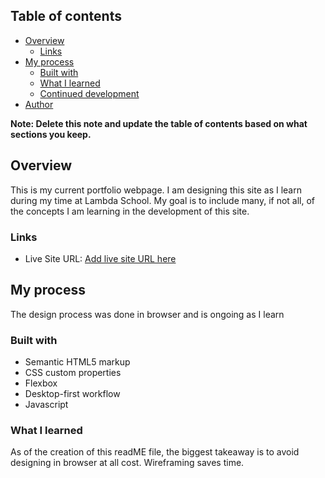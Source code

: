 ## Table of contents

- [Overview](#overview)
  - [Links](#links)
- [My process](#my-process)
  - [Built with](#built-with)
  - [What I learned](#what-i-learned)
  - [Continued development](#continued-development)
- [Author](#author)

**Note: Delete this note and update the table of contents based on what sections you keep.**

## Overview

This is my current portfolio webpage. I am designing this site as I learn during my time 
at Lambda School. My goal is to include many, if not all, of the concepts I am learning 
in the development of this site.


### Links

- Live Site URL: [Add live site URL here](https://your-live-site-url.com)

## My process

The design process was done in browser and is ongoing as I learn
### Built with

- Semantic HTML5 markup
- CSS custom properties
- Flexbox
- Desktop-first workflow
- Javascript


### What I learned

As of the creation of this readME file, the biggest takeaway is to avoid designing in browser at all cost.
Wireframing saves time.

